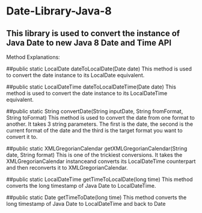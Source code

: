 # Date-Library-Java-8

This library is used to convert the instance of Java Date to new Java 8 Date and Time API
 -- 
 Method Explanations:

##public static LocalDate dateToLocalDate(Date date)
  This method is used to convert the date instance to its LocalDate equivalent.

##public static LocalDateTime dateToLocalDateTime(Date date)
 This method is used to convert the date instance to its LocalDateTime equivalent.
 
##public static String convertDate(String inputDate, String fromFormat, String toFormat)
This method is used to convert the date from one format to another. It takes 3 string parameters.
The first is the date, the second is the current format of the date and the third is the target format you want to convert it to.

##public static XMLGregorianCalendar getXMLGregorianCalendar(String date, String format)
This is one of the trickiest conversions. It takes the XMLGregorianCalendar instanceand converts its LocalDateTime counterpart and then reconverts it to XMLGregorianCalendar.

##public static LocalDateTime getTimeToLocalDate(long time)
This method converts the long timestamp of Java Date to LocalDateTime.

##public static Date getTimeToDate(long time)
This method converts the long timestamp of Java Date to LocalDateTime and back to Date
